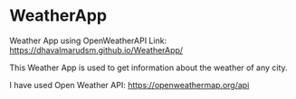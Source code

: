 # WeatherApp
Weather App using OpenWeatherAPI
Link: https://dhavalmarudsm.github.io/WeatherApp/

This Weather App is used to get information about the weather of any city.

I have used Open Weather API: https://openweathermap.org/api

